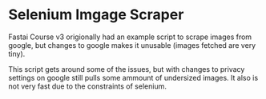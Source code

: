 # Selenium Imgage Scraper

Fastai Course v3 origionally had an example script to scrape images from google, but changes to google makes it unusable (images fetched are very tiny). 

This script gets around some of the issues, but with changes to privacy settings on google still pulls some ammount of undersized images. It also is not very fast due to the constraints of selenium. 
